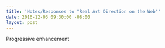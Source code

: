 ```yaml
---
title: 'Notes/Responses to "Real Art Direction on the Web"'
date: 2016-12-03 09:30:00 -08:00
layout: post
---
```


Progressive enhancement